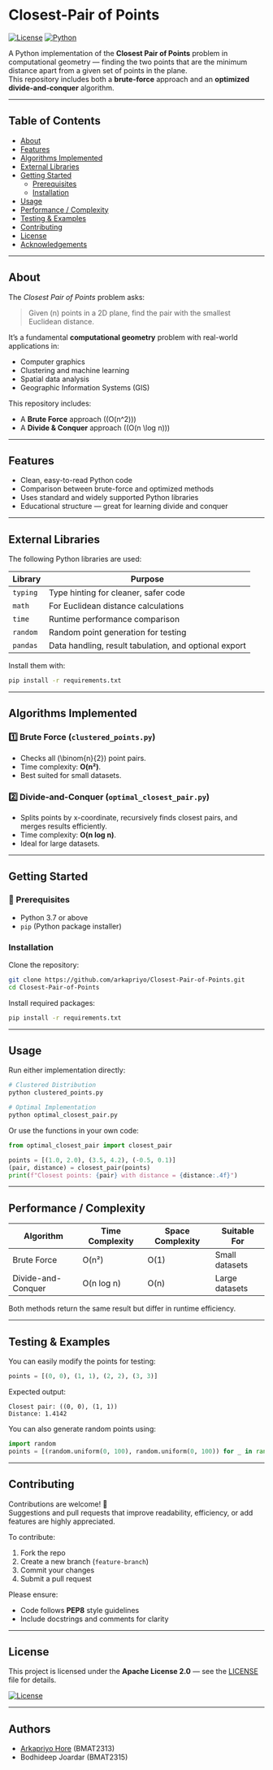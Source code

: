 # Closest-Pair of Points

[![License](https://img.shields.io/badge/License-Apache_2.0-blue.svg)](https://opensource.org/licenses/Apache-2.0)
[![Python](https://img.shields.io/badge/Python-3%2B-brightgreen.svg)](https://www.python.org/downloads/)

A Python implementation of the **Closest Pair of Points** problem in computational geometry — finding the two points that are the minimum distance apart from a given set of points in the plane.  
This repository includes both a **brute-force** approach and an **optimized divide-and-conquer** algorithm.

---

## Table of Contents

- [About](#about)
- [Features](#features)
- [Algorithms Implemented](#algorithms-implemented)
- [External Libraries](#external-libraries)
- [Getting Started](#getting-started)
  - [Prerequisites](#prerequisites)
  - [Installation](#installation)
- [Usage](#usage)
- [Performance / Complexity](#performance--complexity)
- [Testing & Examples](#testing--examples)
- [Contributing](#contributing)
- [License](#license)
- [Acknowledgements](#acknowledgements)

---

## About

The *Closest Pair of Points* problem asks:  
> Given \(n\) points in a 2D plane, find the pair with the smallest Euclidean distance.

It’s a fundamental **computational geometry** problem with real-world applications in:
- Computer graphics  
- Clustering and machine learning  
- Spatial data analysis  
- Geographic Information Systems (GIS)

This repository includes:
- A **Brute Force** approach (\(O(n^2)\))
- A **Divide & Conquer** approach (\(O(n \log n)\))

---

## Features

- Clean, easy-to-read Python code  
- Comparison between brute-force and optimized methods  
- Uses standard and widely supported Python libraries  
- Educational structure — great for learning divide and conquer  

---

## External Libraries

The following Python libraries are used:

| Library | Purpose |
|----------|----------|
| `typing` | Type hinting for cleaner, safer code |
| `math` | For Euclidean distance calculations |
| `time` | Runtime performance comparison |
| `random` | Random point generation for testing |
| `pandas` | Data handling, result tabulation, and optional export |

Install them with:
```bash
pip install -r requirements.txt
```

---

## Algorithms Implemented

### 1️⃣ Brute Force (`clustered_points.py`)
- Checks all \(\binom{n}{2}\) point pairs.  
- Time complexity: **O(n²)**.  
- Best suited for small datasets.

### 2️⃣ Divide-and-Conquer (`optimal_closest_pair.py`)
- Splits points by x-coordinate, recursively finds closest pairs, and merges results efficiently.  
- Time complexity: **O(n log n)**.  
- Ideal for large datasets.

---

##  Getting Started

### 🔧 Prerequisites
- Python 3.7 or above  
- `pip` (Python package installer)

### Installation

Clone the repository:
```bash
git clone https://github.com/arkapriyo/Closest-Pair-of-Points.git
cd Closest-Pair-of-Points
```

Install required packages:
```bash
pip install -r requirements.txt
```

---

## Usage

Run either implementation directly:

```bash
# Clustered Distribution
python clustered_points.py

# Optimal Implementation
python optimal_closest_pair.py
```

Or use the functions in your own code:

```python
from optimal_closest_pair import closest_pair

points = [(1.0, 2.0), (3.5, 4.2), (-0.5, 0.1)]
(pair, distance) = closest_pair(points)
print(f"Closest points: {pair} with distance = {distance:.4f}")
```

---

## Performance / Complexity

| Algorithm | Time Complexity | Space Complexity | Suitable For |
|------------|----------------|------------------|---------------|
| Brute Force | O(n²) | O(1) | Small datasets |
| Divide-and-Conquer | O(n log n) | O(n) | Large datasets |

Both methods return the same result but differ in runtime efficiency.

---

## Testing & Examples

You can easily modify the points for testing:

```python
points = [(0, 0), (1, 1), (2, 2), (3, 3)]
```

Expected output:
```
Closest pair: ((0, 0), (1, 1))
Distance: 1.4142
```

You can also generate random points using:
```python
import random
points = [(random.uniform(0, 100), random.uniform(0, 100)) for _ in range(100)]
```

---

## Contributing

Contributions are welcome! 🎉  
Suggestions and pull requests that improve readability, efficiency, or add features are highly appreciated.

To contribute:
1. Fork the repo  
2. Create a new branch (`feature-branch`)  
3. Commit your changes  
4. Submit a pull request  

Please ensure:
- Code follows **PEP8** style guidelines  
- Include docstrings and comments for clarity  

---

## License

This project is licensed under the **Apache License 2.0** — see the [LICENSE](LICENSE) file for details.

[![License](https://img.shields.io/badge/License-Apache_2.0-blue.svg)](https://opensource.org/licenses/Apache-2.0)

---

## Authors
- [Arkapriyo Hore](https://github.com/arkapriyo) (BMAT2313)
- Bodhideep Joardar (BMAT2315)
